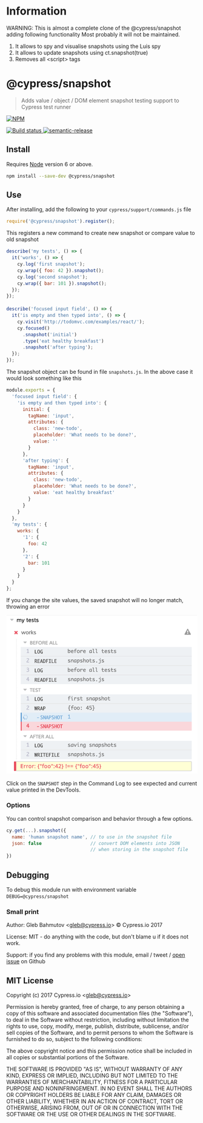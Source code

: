 # Information

WARNING: This is almost a complete clone of the @cypress/snapshot adding following functionality
Most probably it will not be maintained.

1. It allows to spy and visualise snapshots using the Luis spy
2. It allows to update snapshots using ct.snapshot(true)
3. Removes all &lt;script&gt; tags

# @cypress/snapshot

> Adds value / object / DOM element snapshot testing support to Cypress test runner

[![NPM][npm-icon] ][npm-url]

[![Build status][ci-image] ][ci-url]
[![semantic-release][semantic-image] ][semantic-url]

## Install

Requires [Node](https://nodejs.org/en/) version 6 or above.

```sh
npm install --save-dev @cypress/snapshot
```

## Use

After installing, add the following to your `cypress/support/commands.js` file

```js
require('@cypress/snapshot').register();
```

This registers a new command to create new snapshot or compare value to old snapshot

```js
describe('my tests', () => {
  it('works', () => {
    cy.log('first snapshot');
    cy.wrap({ foo: 42 }).snapshot();
    cy.log('second snapshot');
    cy.wrap({ bar: 101 }).snapshot();
  });
});

describe('focused input field', () => {
  it('is empty and then typed into', () => {
    cy.visit('http://todomvc.com/examples/react/');
    cy.focused()
      .snapshot('initial')
      .type('eat healthy breakfast')
      .snapshot('after typing');
  });
});
```

The snapshot object can be found in file `snapshots.js`. In the above case it would look something like this

```js
module.exports = {
  'focused input field': {
    'is empty and then typed into': {
      initial: {
        tagName: 'input',
        attributes: {
          class: 'new-todo',
          placeholder: 'What needs to be done?',
          value: ''
        }
      },
      'after typing': {
        tagName: 'input',
        attributes: {
          class: 'new-todo',
          placeholder: 'What needs to be done?',
          value: 'eat healthy breakfast'
        }
      }
    }
  },
  'my tests': {
    works: {
      '1': {
        foo: 42
      },
      '2': {
        bar: 101
      }
    }
  }
};
```

If you change the site values, the saved snapshot will no longer match, throwing an error

![Snapshot mismatch](img/snapshot-mismatch.png)

Click on the `SNAPSHOT` step in the Command Log to see expected and current value printed in the DevTools.

### Options

You can control snapshot comparison and behavior through a few options.

```js
cy.get(...).snapshot({
  name: 'human snapshot name', // to use in the snapshot file
  json: false                  // convert DOM elements into JSON
                               // when storing in the snapshot file
})
```

## Debugging

To debug this module run with environment variable `DEBUG=@cypress/snapshot`

### Small print

Author: Gleb Bahmutov &lt;gleb@cypress.io&gt; &copy; Cypress.io 2017

License: MIT - do anything with the code, but don't blame u if it does not work.

Support: if you find any problems with this module, email / tweet /
[open issue](https://github.com/cypress-io/snapshot/issues) on Github

## MIT License

Copyright (c) 2017 Cypress.io &lt;gleb@cypress.io&gt;

Permission is hereby granted, free of charge, to any person
obtaining a copy of this software and associated documentation
files (the "Software"), to deal in the Software without
restriction, including without limitation the rights to use,
copy, modify, merge, publish, distribute, sublicense, and/or sell
copies of the Software, and to permit persons to whom the
Software is furnished to do so, subject to the following
conditions:

The above copyright notice and this permission notice shall be
included in all copies or substantial portions of the Software.

THE SOFTWARE IS PROVIDED "AS IS", WITHOUT WARRANTY OF ANY KIND,
EXPRESS OR IMPLIED, INCLUDING BUT NOT LIMITED TO THE WARRANTIES
OF MERCHANTABILITY, FITNESS FOR A PARTICULAR PURPOSE AND
NONINFRINGEMENT. IN NO EVENT SHALL THE AUTHORS OR COPYRIGHT
HOLDERS BE LIABLE FOR ANY CLAIM, DAMAGES OR OTHER LIABILITY,
WHETHER IN AN ACTION OF CONTRACT, TORT OR OTHERWISE, ARISING
FROM, OUT OF OR IN CONNECTION WITH THE SOFTWARE OR THE USE OR
OTHER DEALINGS IN THE SOFTWARE.

[npm-icon]: https://nodei.co/npm/@cypress/snapshot.svg?downloads=true
[npm-url]: https://npmjs.org/package/@cypress/snapshot
[ci-image]: https://travis-ci.org/cypress-io/snapshot.svg?branch=master
[ci-url]: https://travis-ci.org/cypress-io/snapshot
[semantic-image]: https://img.shields.io/badge/%20%20%F0%9F%93%A6%F0%9F%9A%80-semantic--release-e10079.svg
[semantic-url]: https://github.com/semantic-release/semantic-release
